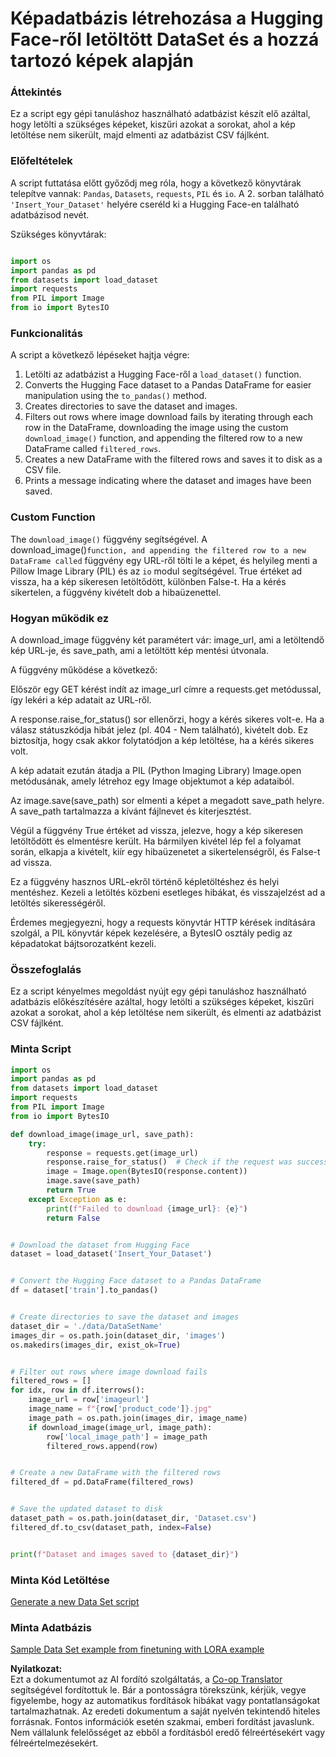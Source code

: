 <!--
CO_OP_TRANSLATOR_METADATA:
{
  "original_hash": "3cd0b727945d57998f1096763df56a84",
  "translation_date": "2025-05-09T20:26:26+00:00",
  "source_file": "md/03.FineTuning/CreatingSampleData.md",
  "language_code": "hu"
}
-->
# Képadatbázis létrehozása a Hugging Face-ről letöltött DataSet és a hozzá tartozó képek alapján


### Áttekintés

Ez a script egy gépi tanuláshoz használható adatbázist készít elő azáltal, hogy letölti a szükséges képeket, kiszűri azokat a sorokat, ahol a kép letöltése nem sikerült, majd elmenti az adatbázist CSV fájlként.

### Előfeltételek

A script futtatása előtt győződj meg róla, hogy a következő könyvtárak telepítve vannak: `Pandas`, `Datasets`, `requests`, `PIL` és `io`. A 2. sorban található `'Insert_Your_Dataset'` helyére cseréld ki a Hugging Face-en található adatbázisod nevét.

Szükséges könyvtárak:

```python

import os
import pandas as pd
from datasets import load_dataset
import requests
from PIL import Image
from io import BytesIO
```

### Funkcionalitás

A script a következő lépéseket hajtja végre:

1. Letölti az adatbázist a Hugging Face-ről a `load_dataset()` function.
2. Converts the Hugging Face dataset to a Pandas DataFrame for easier manipulation using the `to_pandas()` method.
3. Creates directories to save the dataset and images.
4. Filters out rows where image download fails by iterating through each row in the DataFrame, downloading the image using the custom `download_image()` function, and appending the filtered row to a new DataFrame called `filtered_rows`.
5. Creates a new DataFrame with the filtered rows and saves it to disk as a CSV file.
6. Prints a message indicating where the dataset and images have been saved.

### Custom Function

The `download_image()` függvény segítségével. A download_image()` function, and appending the filtered row to a new DataFrame called ` függvény egy URL-ről tölti le a képet, és helyileg menti a Pillow Image Library (PIL) és az `io` modul segítségével. True értéket ad vissza, ha a kép sikeresen letöltődött, különben False-t. Ha a kérés sikertelen, a függvény kivételt dob a hibaüzenettel.

### Hogyan működik ez

A download_image függvény két paramétert vár: image_url, ami a letöltendő kép URL-je, és save_path, ami a letöltött kép mentési útvonala.

A függvény működése a következő:

Először egy GET kérést indít az image_url címre a requests.get metódussal, így lekéri a kép adatait az URL-ről.

A response.raise_for_status() sor ellenőrzi, hogy a kérés sikeres volt-e. Ha a válasz státuszkódja hibát jelez (pl. 404 - Nem található), kivételt dob. Ez biztosítja, hogy csak akkor folytatódjon a kép letöltése, ha a kérés sikeres volt.

A kép adatait ezután átadja a PIL (Python Imaging Library) Image.open metódusának, amely létrehoz egy Image objektumot a kép adataiból.

Az image.save(save_path) sor elmenti a képet a megadott save_path helyre. A save_path tartalmazza a kívánt fájlnevet és kiterjesztést.

Végül a függvény True értéket ad vissza, jelezve, hogy a kép sikeresen letöltődött és elmentésre került. Ha bármilyen kivétel lép fel a folyamat során, elkapja a kivételt, kiír egy hibaüzenetet a sikertelenségről, és False-t ad vissza.

Ez a függvény hasznos URL-ekről történő képletöltéshez és helyi mentéshez. Kezeli a letöltés közbeni esetleges hibákat, és visszajelzést ad a letöltés sikerességéről.

Érdemes megjegyezni, hogy a requests könyvtár HTTP kérések indítására szolgál, a PIL könyvtár képek kezelésére, a BytesIO osztály pedig az képadatokat bájtsorozatként kezeli.



### Összefoglalás

Ez a script kényelmes megoldást nyújt egy gépi tanuláshoz használható adatbázis előkészítésére azáltal, hogy letölti a szükséges képeket, kiszűri azokat a sorokat, ahol a kép letöltése nem sikerült, és elmenti az adatbázist CSV fájlként.

### Minta Script

```python
import os
import pandas as pd
from datasets import load_dataset
import requests
from PIL import Image
from io import BytesIO

def download_image(image_url, save_path):
    try:
        response = requests.get(image_url)
        response.raise_for_status()  # Check if the request was successful
        image = Image.open(BytesIO(response.content))
        image.save(save_path)
        return True
    except Exception as e:
        print(f"Failed to download {image_url}: {e}")
        return False


# Download the dataset from Hugging Face
dataset = load_dataset('Insert_Your_Dataset')


# Convert the Hugging Face dataset to a Pandas DataFrame
df = dataset['train'].to_pandas()


# Create directories to save the dataset and images
dataset_dir = './data/DataSetName'
images_dir = os.path.join(dataset_dir, 'images')
os.makedirs(images_dir, exist_ok=True)


# Filter out rows where image download fails
filtered_rows = []
for idx, row in df.iterrows():
    image_url = row['imageurl']
    image_name = f"{row['product_code']}.jpg"
    image_path = os.path.join(images_dir, image_name)
    if download_image(image_url, image_path):
        row['local_image_path'] = image_path
        filtered_rows.append(row)


# Create a new DataFrame with the filtered rows
filtered_df = pd.DataFrame(filtered_rows)


# Save the updated dataset to disk
dataset_path = os.path.join(dataset_dir, 'Dataset.csv')
filtered_df.to_csv(dataset_path, index=False)


print(f"Dataset and images saved to {dataset_dir}")
```

### Minta Kód Letöltése  
[Generate a new Data Set script](../../../../code/04.Finetuning/generate_dataset.py)

### Minta Adatbázis  
[Sample Data Set example from finetuning with LORA example](../../../../code/04.Finetuning/olive-ort-example/dataset/dataset-classification.json)

**Nyilatkozat:**  
Ezt a dokumentumot az AI fordító szolgáltatás, a [Co-op Translator](https://github.com/Azure/co-op-translator) segítségével fordítottuk le. Bár a pontosságra törekszünk, kérjük, vegye figyelembe, hogy az automatikus fordítások hibákat vagy pontatlanságokat tartalmazhatnak. Az eredeti dokumentum a saját nyelvén tekintendő hiteles forrásnak. Fontos információk esetén szakmai, emberi fordítást javaslunk. Nem vállalunk felelősséget az ebből a fordításból eredő félreértésekért vagy félreértelmezésekért.